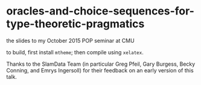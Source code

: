 # oracles-and-choice-sequences-for-type-theoretic-pragmatics
the slides to my October 2015 POP seminar at CMU

to build, first install `mtheme`; then compile using
`xelatex`.

Thanks to the SlamData Team (in particular Greg Pfeil, Gary Burgess, Becky
Conning, and Emrys Ingersoll) for their feedback on an early version of this
talk.

